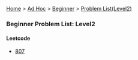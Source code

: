 [Home](../../../../) > [Ad Hoc](../../../) > [Beginner](../../) > [Problem List(Level2)](./)

### Beginner Problem List: Level2


#### Leetcode
- [807](../../l2-lc-807)


